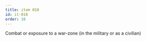 ```yaml
---
title: item 010
id: it-010
order: 10
---
```

Combat or exposure to a war-zone (in the military or as a civilian)